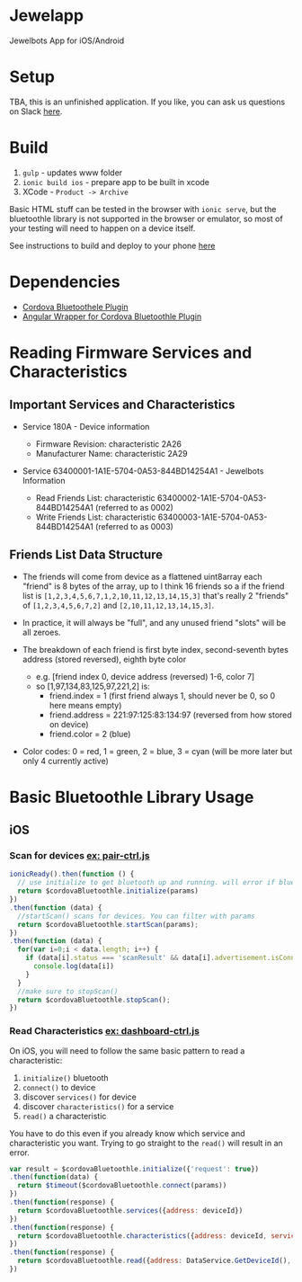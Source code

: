 # Jewelapp
Jewelbots App for iOS/Android

# Setup

TBA, this is an unfinished application. If you like, you can ask us questions on Slack [here](https://wt-sara-jewelbots-com-0.run.webtask.io/jewelbots-signup).

# Build

1. `gulp` - updates www folder
2. `ionic build ios` - prepare app to be built in xcode
3. XCode - `Product -> Archive`

Basic HTML stuff can be tested in the browser with `ionic serve`, but the bluetoothle library is not 
supported in the browser or emulator, so most of your testing will need to happen on a device itself.  
  
See instructions to build and deploy to your phone [here](https://github.com/Jewelbots/jewelapp/wiki/Build-and-Deploy-for-Dev-Testing)

# Dependencies

- [Cordova Bluetoothele Plugin](https://github.com/randdusing/cordova-plugin-bluetoothle)
- [Angular Wrapper for Cordova Bluetoothle Plugin](https://github.com/Jewelbots/ng-cordova-bluetoothle)

# Reading Firmware Services and Characteristics

## Important Services and Characteristics

- Service 180A - Device information
    - Firmware Revision: characteristic 2A26
    - Manufacturer Name: characteristic 2A29
    
- Service 63400001-1A1E-5704-0A53-844BD14254A1 - Jewelbots Information
    - Read Friends List: characteristic 63400002-1A1E-5704-0A53-844BD14254A1 (referred to as 0002)
    - Write Friends List: characteristic 63400003-1A1E-5704-0A53-844BD14254A1 (referred to as 0003)
    
## Friends List Data Structure

- The friends will come from device as a flattened uint8array
each "friend" is 8 bytes of the array, up to I think 16 friends
so a if the friend list is `[1,2,3,4,5,6,7,1,2,10,11,12,13,14,15,3]` that's 
really 2 "friends" of `[1,2,3,4,5,6,7,2]` and `[2,10,11,12,13,14,15,3]`.  
  
- In practice, it will always be "full", and any unused friend "slots" will be all zeroes.  

- The breakdown of each friend is first byte index, second-seventh bytes address (stored reversed), eighth byte color
    * e.g. [friend index 0, device address (reversed) 1-6, color 7]
    * so [1,97,134,83,125,97,221,2] is:
        * friend.index = 1 (first friend always 1, should never be 0, so 0 here means empty)
        * friend.address = 221:97:125:83:134:97 (reversed from how stored on device)
        * friend.color = 2 (blue)

- Color codes: 0 = red, 1 = green, 2 = blue, 3 = cyan (will be more later but only 4 currently active)

# Basic Bluetoothle Library Usage

## iOS

### Scan for devices [ex: pair-ctrl.js](https://github.com/Jewelbots/jewelapp/blob/master/app/scripts/registration/pair-ctrl.js#L59)

```js
ionicReady().then(function () {
  // use initialize to get bluetooth up and running. will error if bluetooth not enabled on phone
  return $cordovaBluetoothle.initialize(params)
})
.then(function (data) {
  //startScan() scans for devices. You can filter with params
  return $cordovaBluetoothle.startScan(params);
})
.then(function (data) {
  for(var i=0;i < data.length; i++) {
    if (data[i].status === 'scanResult' && data[i].advertisement.isConnectable) {
      console.log(data[i])
    }
  }
  //make sure to stopScan()
  return $cordovaBluetoothle.stopScan();
})
```

### Read Characteristics [ex: dashboard-ctrl.js](https://github.com/Jewelbots/jewelapp/blob/master/app/scripts/dashboard/dashboard-ctrl.js#L96)

On iOS, you will need to follow the same basic pattern to read a characteristic:
1. `initialize()` bluetooth
2. `connect()` to device
3. discover `services()` for device
4. discover `characteristics()` for a service
5. `read()` a characteristic

You have to do this even if you already know which service and characteristic you want. Trying to go straight to the `read()` will result in an error.  
  
```js
var result = $cordovaBluetoothle.initialize({'request': true})
.then(function(data) {
  return $timeout($cordovaBluetoothle.connect(params))
})
.then(function(response) {
  return $cordovaBluetoothle.services({address: deviceId})
})
.then(function(response) {
  return $cordovaBluetoothle.characteristics({address: deviceId, service: "180A"});
})
.then(function(response) {
  return $cordovaBluetoothle.read({address: DataService.GetDeviceId(), service: "180A", characteristic: "2A26"})
})
```
